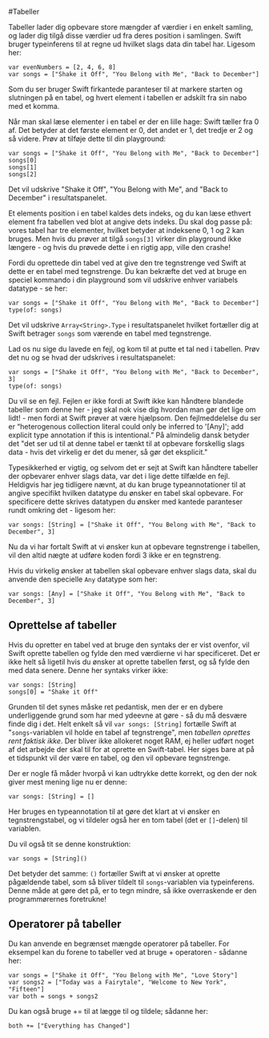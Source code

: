 #Tabeller

Tabeller lader dig opbevare store mængder af værdier i en enkelt samling, og lader dig tilgå disse værdier ud fra deres position i samlingen. Swift bruger typeinferens til at regne ud hvilket slags data din tabel har. Ligesom her:

    var evenNumbers = [2, 4, 6, 8]
    var songs = ["Shake it Off", "You Belong with Me", "Back to December"]

Som du ser bruger Swift firkantede paranteser til at markere starten og slutningen på en tabel, og hvert element i tabellen er adskilt fra sin nabo med et komma.

Når man skal læse elementer i en tabel er der en lille hage: Swift tæller fra 0 af. Det betyder at det første element er 0, det andet er 1, det tredje er 2 og så videre. Prøv at tilføje dette til din playground:

    var songs = ["Shake it Off", "You Belong with Me", "Back to December"]
    songs[0]
    songs[1]
    songs[2]

Det vil udskrive "Shake it Off", "You Belong with Me", and "Back to December" i resultatspanelet.

Et elements position i en tabel kaldes dets indeks, og du kan læse ethvert element fra tabellen ved blot at angive dets indeks. Du skal dog passe på: vores tabel har tre elementer, hvilket betyder at indeksene 0, 1 og 2 kan bruges. Men hvis du prøver at tilgå `songs[3]` virker din playground ikke længere - og hvis du prøvede dette i en rigtig app, ville den crashe!

Fordi du oprettede din tabel ved at give den tre tegnstrenge ved Swift at dette er en tabel med tegnstrenge. Du kan bekræfte det ved at bruge en speciel kommando i din playground som vil udskrive enhver variabels datatype - se her:

    var songs = ["Shake it Off", "You Belong with Me", "Back to December"]
    type(of: songs)

Det vil udskrive `Array<String>.Type` i resultatspanelet hvilket fortæller dig at Swift betrager `songs` som værende en tabel med tegnstrenge.

Lad os nu sige du lavede en fejl, og kom til at putte et tal ned i tabellen. Prøv det nu og se hvad der udskrives i resultatspanelet:

    var songs = ["Shake it Off", "You Belong with Me", "Back to December", 3]
    type(of: songs)

Du vil se en fejl. Fejlen er ikke fordi at Swift ikke kan håndtere blandede tabeller som denne her - jeg skal nok vise dig hvordan man gør det lige om lidt! - men fordi at Swift prøver at være hjælpsom. Den fejlmeddelelse du ser er “heterogenous collection literal could only be inferred to '[Any]'; add explicit type annotation if this is intentional.”
På almindelig dansk betyder det "det ser ud til at denne tabel er tænkt til at opbevare forskellig slags data - hvis det virkelig er det du mener, så gør det eksplicit."

Typesikkerhed er vigtig, og selvom det er sejt at Swift kan håndtere tabeller der opbevarer enhver slags data, var det i lige dette tilfælde en fejl. Heldigvis har jeg tidligere nævnt, at du kan bruge typeannotationer til at angive specifikt hvilken datatype du ønsker en tabel skal opbevare. For specificere dette skrives datatypen du ønsker med kantede paranteser rundt omkring det - ligesom her:

    var songs: [String] = ["Shake it Off", "You Belong with Me", "Back to December", 3]

Nu da vi har fortalt Swift at vi ønsker kun at opbevare tegnstrenge i tabellen, vil den altid nægte at udføre koden fordi 3 ikke er en tegnstreng.

Hvis du virkelig ønsker at tabellen skal opbevare enhver slags data, skal du anvende den specielle `Any` datatype som her:

    var songs: [Any] = ["Shake it Off", "You Belong with Me", "Back to December", 3]


## Oprettelse af tabeller
Hvis du opretter en tabel ved at bruge den syntaks der er vist ovenfor, vil Swift oprette tabellen og fylde den med værdierne vi har specificeret. Det er ikke helt så ligetil hvis du ønsker at oprette tabellen først, og så fylde den med data senere. Denne her syntaks virker ikke:

    var songs: [String]
    songs[0] = "Shake it Off"

Grunden til det synes måske ret pedantisk, men der er en dybere underliggende grund som har med ydeevne at gøre - så du må desvære finde dig i det. Helt enkelt så vil `var songs: [String]` fortælle Swift at "`songs`-variablen vil holde en tabel af tegnstrenge", men *tabellen oprettes rent faktisk ikke*. Der bliver ikke allokeret noget RAM, ej heller udført noget af det arbejde der skal til for at oprette en Swift-tabel. Her siges bare at på et tidspunkt vil der være en tabel, og den vil opbevare tegnstrenge.

Der er nogle få måder hvorpå vi kan udtrykke dette korrekt, og den der nok giver mest mening lige nu er denne:

    var songs: [String] = []

Her bruges en typeannotation til at gøre det klart at vi ønsker en tegnstrengstabel, og vi tildeler også her en tom tabel (det er `[]`-delen) til variablen.

Du vil også tit se denne konstruktion:

    var songs = [String]()

Det betyder det samme: `()` fortæller Swift at vi ønsker at oprette pågældende tabel, som så bliver tildelt til `songs`-variablen via typeinferens. Denne måde at gøre det på, er to tegn mindre, så ikke overraskende er den programmørernes foretrukne!


## Operatorer på tabeller

Du kan anvende en begrænset mængde operatorer på tabeller. For eksempel kan du forene to tabeller ved at bruge + operatoren - sådanne her:

    var songs = ["Shake it Off", "You Belong with Me", "Love Story"]
    var songs2 = ["Today was a Fairytale", "Welcome to New York", "Fifteen"]
    var both = songs + songs2

Du kan også bruge += til at lægge til og tildele; sådanne her:

    both += ["Everything has Changed"]